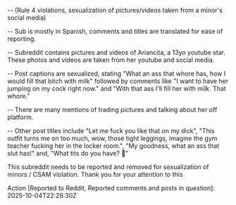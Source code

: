-- (Rule 4 violations, sexualization of pictures/videos taken from a minor's social media)

-- Sub is mostly in Spanish, comments and titles are translated for ease of reporting.

-- Subreddit contains pictures and videos of Ariancita, a 13yo youtube star. These photos and videos are taken from her youtube and social media.

-- Post captions are sexualized, stating "What an ass that whore has, how I would fill that bitch with milk" followed by comments like "I want to have her jumping on my cock right now." and "With that ass I'll fill her with milk. That whore."

-- There are many mentions of trading pictures and talking about her off platform.

-- Other post titles include "Let me fuck you like that on my dick", "This outfit turns me on too much, wow, those tight leggings, imagine the gym teacher fucking her in the locker room.", "My goodness, what an ass that slut has!" and, "What tits do you have? 🥵"

This subreddit needs to be reported and removed for sexualization of minors / CSAM violation. Thank you for your attention to this

Action [Reported to Reddit, Reported comments and posts in question]: 2025-10-04T22:28:30Z